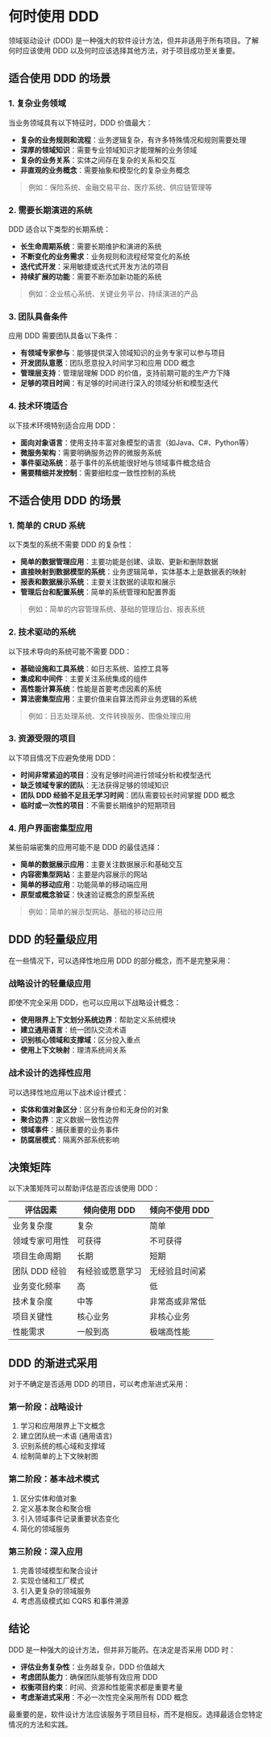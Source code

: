 # 何时使用 DDD

领域驱动设计 (DDD) 是一种强大的软件设计方法，但并非适用于所有项目。了解何时应该使用 DDD 以及何时应该选择其他方法，对于项目成功至关重要。

## 适合使用 DDD 的场景

### 1. 复杂业务领域

当业务领域具有以下特征时，DDD 价值最大：

- **复杂的业务规则和流程**：业务逻辑复杂，有许多特殊情况和规则需要处理
- **深厚的领域知识**：需要专业领域知识才能理解的业务领域
- **复杂的业务关系**：实体之间存在复杂的关系和交互
- **非直观的业务概念**：需要抽象和模型化的复杂业务概念

> 例如：保险系统、金融交易平台、医疗系统、供应链管理等

### 2. 需要长期演进的系统

DDD 适合以下类型的长期系统：

- **长生命周期系统**：需要长期维护和演进的系统
- **不断变化的业务需求**：业务规则和流程经常变化的系统
- **迭代式开发**：采用敏捷或迭代式开发方法的项目
- **持续扩展的功能**：需要不断添加新功能的系统

> 例如：企业核心系统、关键业务平台、持续演进的产品

### 3. 团队具备条件

应用 DDD 需要团队具备以下条件：

- **有领域专家参与**：能够提供深入领域知识的业务专家可以参与项目
- **开发团队意愿**：团队愿意投入时间学习和应用 DDD 概念
- **管理层支持**：管理层理解 DDD 的价值，支持前期可能的生产力下降
- **足够的项目时间**：有足够的时间进行深入的领域分析和模型迭代

### 4. 技术环境适合

以下技术环境特别适合应用 DDD：

- **面向对象语言**：使用支持丰富对象模型的语言（如Java、C#、Python等）
- **微服务架构**：需要明确服务边界的微服务系统
- **事件驱动系统**：基于事件的系统能很好地与领域事件概念结合
- **需要精细并发控制**：需要细粒度一致性控制的系统

## 不适合使用 DDD 的场景

### 1. 简单的 CRUD 系统

以下类型的系统不需要 DDD 的复杂性：

- **简单的数据管理应用**：主要功能是创建、读取、更新和删除数据
- **直接映射到数据模型的系统**：业务逻辑简单，实体基本上是数据表的映射
- **报表和数据展示系统**：主要关注数据的读取和展示
- **管理后台和配置系统**：简单的系统管理和配置界面

> 例如：简单的内容管理系统、基础的管理后台、报表系统

### 2. 技术驱动的系统

以下技术导向的系统可能不需要 DDD：

- **基础设施和工具系统**：如日志系统、监控工具等
- **集成和中间件**：主要关注系统集成的组件
- **高性能计算系统**：性能是首要考虑因素的系统
- **算法密集型应用**：主要价值来自算法而非业务逻辑的系统

> 例如：日志处理系统、文件转换服务、图像处理应用

### 3. 资源受限的项目

以下项目情况下应避免使用 DDD：

- **时间非常紧迫的项目**：没有足够时间进行领域分析和模型迭代
- **缺乏领域专家的团队**：无法获得足够的领域知识
- **团队 DDD 经验不足且无学习时间**：团队需要较长时间掌握 DDD 概念
- **临时或一次性的项目**：不需要长期维护的短期项目

### 4. 用户界面密集型应用

某些前端密集的应用可能不是 DDD 的最佳选择：

- **简单的数据展示应用**：主要关注数据展示和基础交互
- **内容密集型网站**：主要是内容展示的网站
- **简单的移动应用**：功能简单的移动端应用
- **原型或概念验证**：快速验证概念的原型系统

> 例如：简单的展示型网站、基础的移动应用

## DDD 的轻量级应用

在一些情况下，可以选择性地应用 DDD 的部分概念，而不是完整采用：

### 战略设计的轻量级应用

即使不完全采用 DDD，也可以应用以下战略设计概念：

- **使用限界上下文划分系统边界**：帮助定义系统模块
- **建立通用语言**：统一团队交流术语
- **识别核心领域和支撑域**：区分投入重点
- **使用上下文映射**：理清系统间关系

### 战术设计的选择性应用

可以选择性地应用以下战术设计模式：

- **实体和值对象区分**：区分有身份和无身份的对象
- **聚合边界**：定义数据一致性边界
- **领域事件**：捕获重要的业务事件
- **防腐层模式**：隔离外部系统影响

## 决策矩阵

以下决策矩阵可以帮助评估是否应该使用 DDD：

| 评估因素      | 倾向使用 DDD | 倾向不使用 DDD |
|-----------|----------|-----------|
| 业务复杂度     | 复杂       | 简单        |
| 领域专家可用性   | 可获得      | 不可获得      |
| 项目生命周期    | 长期       | 短期        |
| 团队 DDD 经验 | 有经验或愿意学习 | 无经验且时间紧   |
| 业务变化频率    | 高        | 低         |
| 技术复杂度     | 中等       | 非常高或非常低   |
| 项目关键性     | 核心业务     | 非核心业务     |
| 性能需求      | 一般到高     | 极端高性能     |

## DDD 的渐进式采用

对于不确定是否适用 DDD 的项目，可以考虑渐进式采用：

### 第一阶段：战略设计

1. 学习和应用限界上下文概念
2. 建立团队统一术语 (通用语言)
3. 识别系统的核心域和支撑域
4. 绘制简单的上下文映射图

### 第二阶段：基本战术模式

1. 区分实体和值对象
2. 定义基本聚合和聚合根
3. 引入领域事件记录重要状态变化
4. 简化的领域服务

### 第三阶段：深入应用

1. 完善领域模型和聚合设计
2. 实现仓储和工厂模式
3. 引入更复杂的领域服务
4. 考虑高级模式如 CQRS 和事件溯源

## 结论

DDD 是一种强大的设计方法，但并非万能药。在决定是否采用 DDD 时：

- **评估业务复杂性**：业务越复杂，DDD 价值越大
- **考虑团队能力**：确保团队能够有效应用 DDD
- **权衡项目约束**：时间、资源和性能需求都是重要考量
- **考虑渐进式采用**：不必一次性完全采用所有 DDD 概念

最重要的是，软件设计方法应该服务于项目目标，而不是相反。选择最适合您特定情况的方法和实践。 